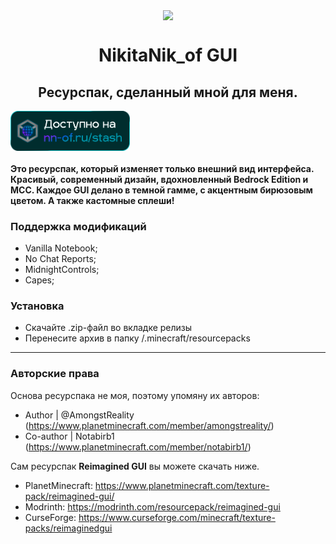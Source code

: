 <p align="center">
    <p align="center">
        <img align="center" src="https://nn-of.ru/images/stash/nnGUI/pack.png" height="120" />
    </p>
    <h1 align="center">NikitaNik_of GUI</h1>
    <h2 align="center">Ресурспак, сделанный мной для меня.</h2>
</p>

[<img align="center" src="https://github.com/NN-of/site_data/blob/main/Img/availble.png" height="64" />](https://nn-of.ru/stash/nnGUI)

#### Это ресурспак, который изменяет только внешний вид интерфейса. Красивый, современный дизайн, вдохновленный Bedrock Edition и MCC. Каждое GUI делано в темной гамме, с акцентным бирюзовым цветом. А также кастомные сплеши!

### Поддержка модификаций
- Vanilla Notebook;
- No Chat Reports;
- MidnightControls;
- Capes;

### Установка
- Скачайте .zip-файл во вкладке релизы
- Перенесите архив в папку /.minecraft/resourcepacks
---
### Авторские права
Основа ресурспака не моя, поэтому упомяну их авторов:
- Author | @AmongstReality (https://www.planetminecraft.com/member/amongstreality/)
- Co-author | Notabirb1 (https://www.planetminecraft.com/member/notabirb1/)

Сам ресурспак **Reimagined GUI** вы можете скачать ниже.
- PlanetMinecraft: https://www.planetminecraft.com/texture-pack/reimagined-gui/
- Modrinth: https://modrinth.com/resourcepack/reimagined-gui
- CurseForge: https://www.curseforge.com/minecraft/texture-packs/reimaginedgui
